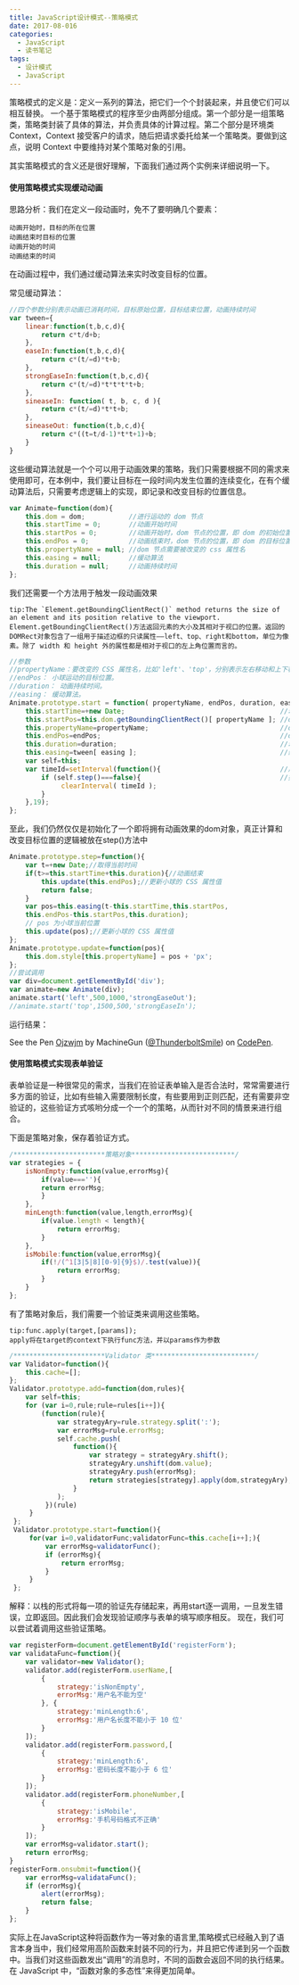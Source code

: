 ```yaml
---
title: JavaScript设计模式--策略模式
date: 2017-08-016
categories:
  - JavaScript
  - 读书笔记
tags:
  - 设计模式
  - JavaScript
---
```

策略模式的定义是：定义一系列的算法，把它们一个个封装起来，并且使它们可以相互替换。
一个基于策略模式的程序至少由两部分组成。第一个部分是一组策略类，策略类封装了具体的算法，并负责具体的计算过程。第二个部分是环境类 Context，Context 接受客户的请求，随后把请求委托给某一个策略类。要做到这点，说明 Context 中要维持对某个策略对象的引用。

其实策略模式的含义还是很好理解，下面我们通过两个实例来详细说明一下。
<!-- more -->
#### 使用策略模式实现缓动动画
思路分析：我们在定义一段动画时，免不了要明确几个要素：

    动画开始时，目标的所在位置
    动画结束时目标的位置
    动画开始的时间
    动画结束的时间

在动画过程中，我们通过缓动算法来实时改变目标的位置。

常见缓动算法：
```javascript
//四个参数分别表示动画已消耗时间，目标原始位置，目标结束位置，动画持续时间
var tween={
    linear:function(t,b,c,d){
        return c*t/d+b;
    },
    easeIn:function(t,b,c,d){
        return c*(t/=d)*t+b;
    },
    strongEaseIn:function(t,b,c,d){
        return c*(t/=d)*t*t*t*t+b;
    },
    sineaseIn: function( t, b, c, d ){
        return c*(t/=d)*t*t+b;
    },
    sineaseOut: function(t,b,c,d){
        return c*((t=t/d-1)*t*t+1)+b;
    } 
}
```
这些缓动算法就是一个个可以用于动画效果的策略，我们只需要根据不同的需求来使用即可，在本例中，我们要让目标在一段时间内发生位置的连续变化，在有个缓动算法后，只需要考虑逻辑上的实现，即记录和改变目标的位置信息。
```javascript
var Animate=function(dom){
    this.dom = dom;           //进行运动的 dom 节点
    this.startTime = 0;       //动画开始时间
    this.startPos = 0;        //动画开始时，dom 节点的位置，即 dom 的初始位置
    this.endPos = 0;          //动画结束时，dom 节点的位置，即 dom 的目标位置
    this.propertyName = null; //dom 节点需要被改变的 css 属性名
    this.easing = null;       //缓动算法
    this.duration = null;     //动画持续时间
}; 
```
我们还需要一个方法用于触发一段动画效果

    tip:The `Element.getBoundingClientRect()` method returns the size of an element and its position relative to the viewport.
    Element.getBoundingClientRect()方法返回元素的大小及其相对于视口的位置。返回的DOMRect对象包含了一组用于描述边框的只读属性——left、top、right和bottom，单位为像素。除了 width 和 height 外的属性都是相对于视口的左上角位置而言的。


```javascript
//参数
//propertyName：要改变的 CSS 属性名，比如'left'、'top'，分别表示左右移动和上下移动。
//endPos： 小球运动的目标位置。
//duration： 动画持续时间。
//easing： 缓动算法。
Animate.prototype.start = function( propertyName, endPos, duration, easing ){
    this.startTime=+new Date;                                       //动画启动时间
    this.startPos=this.dom.getBoundingClientRect()[ propertyName ]; //dom 节点初始位置
    this.propertyName=propertyName;                                 //dom 节点需要被改变的 CSS 属性名
    this.endPos=endPos;                                             //dom 节点目标位置
    this.duration=duration;                                         //动画持续事件
    this.easing=tween[ easing ];                                    //缓动算法
    var self=this;
    var timeId=setInterval(function(){                              //启动定时器，开始执行动画
        if (self.step()===false){                                   //如果动画已结束，则清除定时器
             clearInterval( timeId );
        }
    },19);
}; 
```
至此，我们仍然仅仅是初始化了一个即将拥有动画效果的dom对象，真正计算和改变目标位置的逻辑被放在step()方法中
```javascript
Animate.prototype.step=function(){
    var t=+new Date;//取得当前时间
    if(t>=this.startTime+this.duration){//动画结束
        this.update(this.endPos);//更新小球的 CSS 属性值
        return false;
    }
    var pos=this.easing(t-this.startTime,this.startPos,
    this.endPos-this.startPos,this.duration);
    // pos 为小球当前位置
    this.update(pos);//更新小球的 CSS 属性值
};
Animate.prototype.update=function(pos){
    this.dom.style[this.propertyName] = pos + 'px';
};
//尝试调用
var div=document.getElementById('div');
var animate=new Animate(div);
animate.start('left',500,1000,'strongEaseOut');
//animate.start('top',1500,500,'strongEaseIn'); 
```
运行结果：
<p data-height="402" data-theme-id="0" data-slug-hash="Ojzwjm" data-default-tab="js,result" data-user="ThunderboltSmile" data-embed-version="2" data-pen-title="Ojzwjm" class="codepen">See the Pen <a href="https://codepen.io/ThunderboltSmile/pen/Ojzwjm/">Ojzwjm</a> by MachineGun (<a href="https://codepen.io/ThunderboltSmile">@ThunderboltSmile</a>) on <a href="https://codepen.io">CodePen</a>.</p>
<script async src="https://production-assets.codepen.io/assets/embed/ei.js"></script>

#### 使用策略模式实现表单验证
表单验证是一种很常见的需求，当我们在验证表单输入是否合法时，常常需要进行多方面的验证，比如有些输入需要限制长度，有些要用到正则匹配，还有需要非空验证的，这些验证方式咳哟分成一个一个的策略，从而针对不同的情景来进行组合。

下面是策略对象，保存着验证方式。

```javascript
/***********************策略对象**************************/
var strategies = {
    isNonEmpty:function(value,errorMsg){
        if(value===''){
        return errorMsg;
        }
    },
    minLength:function(value,length,errorMsg){
        if(value.length < length){
            return errorMsg;
        }
    },
    isMobile:function(value,errorMsg){
        if(!/(^1[3|5|8][0-9]{9}$)/.test(value)){
            return errorMsg;
        }
    }
}; 
```

有了策略对象后，我们需要一个验证类来调用这些策略。
    
    tip:func.apply(target,[params]);
    apply将在target的context下执行func方法，并以params作为参数

```javascript
/***********************Validator 类**************************/
var Validator=function(){
    this.cache=[];
};
Validator.prototype.add=function(dom,rules){
    var self=this;
    for (var i=0,rule;rule=rules[i++]){
        (function(rule){
            var strategyAry=rule.strategy.split(':');
            var errorMsg=rule.errorMsg;
            self.cache.push(
                function(){
                    var strategy = strategyAry.shift(); 
                    strategyAry.unshift(dom.value);
                    strategyAry.push(errorMsg);
                    return strategies[strategy].apply(dom,strategyAry);
                }
            );
         })(rule)
     }
 };
 Validator.prototype.start=function(){
     for(var i=0,validatorFunc;validatorFunc=this.cache[i++];){
         var errorMsg=validatorFunc();
         if (errorMsg){
             return errorMsg;
         }
     }
 }; 
```
解释：以栈的形式将每一项的验证先存储起来，再用start逐一调用，一旦发生错误，立即返回。因此我们会发现验证顺序与表单的填写顺序相反。
现在，我们可以尝试着调用这些验证策略。
```javascript
var registerForm=document.getElementById('registerForm');
var validataFunc=function(){
    var validator=new Validator();
    validator.add(registerForm.userName,[
        {
            strategy:'isNonEmpty',
            errorMsg:'用户名不能为空'
        }, {
            strategy:'minLength:6',
            errorMsg:'用户名长度不能小于 10 位'
        }
    ]);
    validator.add(registerForm.password,[
        {
            strategy:'minLength:6',
            errorMsg:'密码长度不能小于 6 位'
        }
    ]);
    validator.add(registerForm.phoneNumber,[
        {
            strategy:'isMobile',
            errorMsg:'手机号码格式不正确'
        }
    ]);
    var errorMsg=validator.start();
    return errorMsg;
}
registerForm.onsubmit=function(){
    var errorMsg=validataFunc();
    if (errorMsg){
        alert(errorMsg);
        return false;
    }
};
```
实际上在JavaScript这种将函数作为一等对象的语言里,策略模式已经融入到了语言本身当中，我们经常用高阶函数来封装不同的行为，并且把它传递到另一个函数中。当我们对这些函数发出“调用”的消息时，不同的函数会返回不同的执行结果。在 JavaScript 中，“函数对象的多态性”来得更加简单。 


